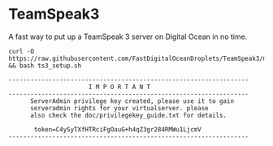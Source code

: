# TeamSpeak3
A fast way to put up a TeamSpeak 3 server on Digital Ocean in no time.

    curl -O https://raw.githubusercontent.com/FastDigitalOceanDroplets/TeamSpeak3/master/ts3_setup.sh  && bash ts3_setup.sh

    ------------------------------------------------------------------
                          I M P O R T A N T                           
    ------------------------------------------------------------------
          ServerAdmin privilege key created, please use it to gain 
          serveradmin rights for your virtualserver. please
          also check the doc/privilegekey_guide.txt for details.

           token=C4ySyTXfHTRciFgOauG+h4qZ3gr284RMWu1LjcmV
    ------------------------------------------------------------------
